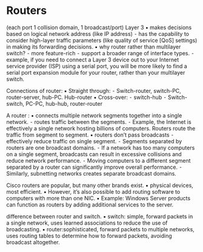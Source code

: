 # Routers 
(each port 1 collision domain, 1 broadcast/port) Layer 3
	▪	makes decisions based on logical network address (like IP address) 
	⁃	has the capability to consider high-layer traffic parameters (like quality of service [QoS] settings) in making its forwarding decisions. 
	▪	why router rather than multilayer switch? 
	⁃	more feature-rich
	⁃	support a broader range of interface types. 
	⁃	example, if you need to connect a Layer 3 device out to your Internet service provider (ISP) using a serial port, you will be more likely to find a serial port expansion module for your router, rather than your multilayer switch. 

Connections of router:
	▪	Straight through:
	⁃	Switch-router, switch-PC, router-server, hub-PC. Hub-router
	▪	Cross-over:
	⁃	switch-hub
	⁃	Switch-switch, PC-PC, hub-hub, router-router

A router :
	▪	connects multiple network segments together into a single network.
	⁃	routes traffic between the segments. 
	⁃	Example, the Internet is effectively a single network hosting billions of computers. Routers route the traffic from segment to segment.
	▪	routers don’t pass broadcasts
	⁃	effectively reduce traffic on single segment. 
	⁃	Segments separated by routers are one broadcast domains. 
	⁃	If a network has too many computers on a single segment, broadcasts can result in excessive collisions and reduce network performance. 
	⁃	Moving computers to a different segment separated by a router can significantly improve overall performance. 
	⁃	Similarly, subnetting networks creates separate broadcast domains.


Cisco routers are popular, but many other brands exist. 
	▪	physical devices, most efficient. 
	▪	However, it’s also possible to add routing software to computers with more than one NIC. 
	▪	Example: Windows Server products can function as routers by adding additional services to the server.


difference between router and switch. 
	▪	switch: simple, forward packets in a single network, uses learned associations to reduce the use of broadcasting. 
	▪	router:sophisticated, forward packets to multiple networks, uses routing tables to determine how to forward packets, avoiding broadcast altogether.

